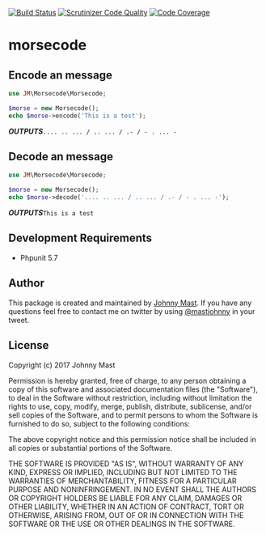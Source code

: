 [![Build Status](https://travis-ci.org/johnnymast/morsecode.svg?branch=master)](https://travis-ci.org/johnnymast/morsecode)
[![Scrutinizer Code Quality](https://scrutinizer-ci.com/g/johnnymast/morsecode/badges/quality-score.png?b=master)](https://scrutinizer-ci.com/g/johnnymast/morsecode/?branch=master)
[![Code Coverage](https://scrutinizer-ci.com/g/johnnymast/morsecode/badges/coverage.png?b=master)](https://scrutinizer-ci.com/g/johnnymast/morsecode/?branch=master)

# morsecode


## Encode an message


```php
use JM\Morsecode\Morsecode;

$morse = new Morsecode();
echo $morse->encode('This is a test');
```
***OUTPUTS***```.... .. ... / .. ... / .- / - . ... -```

## Decode an message

```php
use JM\Morsecode\Morsecode;

$morse = new Morsecode();
echo $morse->decode('.... .. ... / .. ... / .- / - . ... -');
```
***OUTPUTS***```This is a test```

## Development Requirements

+ Phpunit 5.7


## Author

This package is created and maintained by [Johnny Mast](https://github.com/johnnymast). If you have any questions feel free to contact me on twitter by using [@mastjohnny](https://twitter.com/intent/tweet?text=@mastjohnny) in your tweet.

 
## License

Copyright (c) 2017 Johnny Mast

Permission is hereby granted, free of charge, to any person obtaining a copy
of this software and associated documentation files (the "Software"), to deal
in the Software without restriction, including without limitation the rights
to use, copy, modify, merge, publish, distribute, sublicense, and/or sell
copies of the Software, and to permit persons to whom the Software is
furnished to do so, subject to the following conditions:

The above copyright notice and this permission notice shall be included in all copies or substantial portions of the Software.

THE SOFTWARE IS PROVIDED "AS IS", WITHOUT WARRANTY OF ANY KIND, EXPRESS OR IMPLIED, INCLUDING BUT NOT LIMITED TO THE WARRANTIES OF MERCHANTABILITY, FITNESS FOR A PARTICULAR PURPOSE AND NONINFRINGEMENT. IN NO EVENT SHALL THE AUTHORS OR COPYRIGHT HOLDERS BE LIABLE FOR ANY CLAIM, DAMAGES OR OTHER LIABILITY, WHETHER IN AN ACTION OF CONTRACT, TORT OR OTHERWISE, ARISING FROM, OUT OF OR IN CONNECTION WITH THE SOFTWARE OR THE USE OR OTHER DEALINGS IN THE SOFTWARE.
  